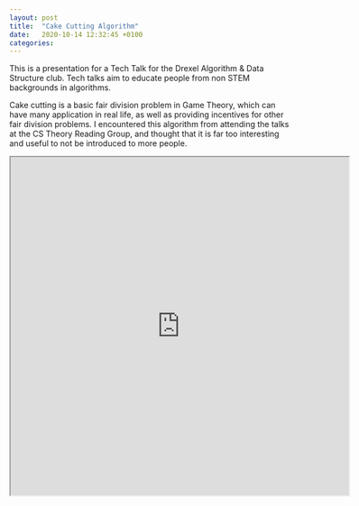 ```yaml
---
layout: post
title:  "Cake Cutting Algorithm"
date:   2020-10-14 12:32:45 +0100
categories:
---
```


This is a presentation for a Tech Talk for the Drexel Algorithm & Data Structure club. Tech talks aim to educate people from non STEM backgrounds in algorithms.

Cake cutting is a basic fair division problem in Game Theory, which can have many application in real life, as well as providing incentives for other fair division problems. I encountered this algorithm from attending the talks at the CS Theory Reading Group, and thought that it is far too interesting and useful to not be introduced to more people.

<iframe src="https://drive.google.com/file/d/16MNVIxFmXgKZ3qUnyr1heqbOklMPB19T/preview" width="600" height="600"></iframe>
